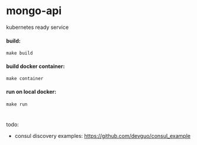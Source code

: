# mongo-api

kubernetes ready service

#### build:
```
make build
```

#### build docker container:
```
make container
```

#### run on local docker:
```
make run
```

#
todo:
* consul discovery examples:
https://github.com/devguo/consul_example
